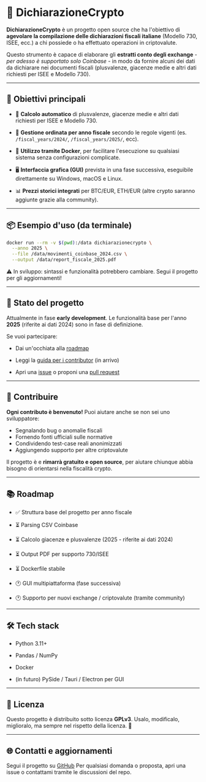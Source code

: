 # 🧾 DichiarazioneCrypto

**DichiarazioneCrypto** è un progetto open source che ha l'obiettivo di **agevolare la compilazione delle dichiarazioni fiscali italiane** (Modello 730, ISEE, ecc.) a chi possiede o ha effettuato operazioni in criptovalute.  

Questo strumento è capace di elaborare gli **estratti conto degli exchange** - *per adesso è supportato solo Coinbase* - in modo da fornire alcuni dei dati da dichiarare nei documenti fiscali (plusvalenze, giacenze medie e altri dati richiesti per ISEE e Modello 730).



---

## 🎯 Obiettivi principali

- 🧮 **Calcolo automatico** di plusvalenze, giacenze medie e altri dati richiesti per ISEE e Modello 730.

- 📁 **Gestione ordinata per anno fiscale** secondo le regole vigenti (es. `/fiscal_years/2024/`, `/fiscal_years/2025/`, ecc).

- 🐳 **Utilizzo tramite Docker**, per facilitare l'esecuzione su qualsiasi sistema senza configurazioni complicate.

- 🖥️ **Interfaccia grafica (GUI)** prevista in una fase successiva, eseguibile direttamente su Windows, macOS e Linux.

- 📊 **Prezzi storici integrati** per BTC/EUR, ETH/EUR (altre crypto saranno aggiunte grazie alla community).

  

---

## 📦 Esempio d'uso (da terminale)

```bash
docker run --rm -v $(pwd):/data dichiarazionecrypto \
  --anno 2025 \
  --file /data/movimenti_coinbase_2024.csv \
  --output /data/report_fiscale_2025.pdf
```

⚠️ In sviluppo: sintassi e funzionalità potrebbero cambiare. Segui il progetto per gli aggiornamenti!



------

## 🚧 Stato del progetto

Attualmente in fase **early development**.
Le funzionalità base per l'anno **2025** (riferite ai dati 2024) sono in fase di definizione.

Se vuoi partecipare:

- Dai un'occhiata alla [roadmap](#roadmap)

- Leggi la [guida per i contributor](CONTRIBUTING.md) (in arrivo)

- Apri una [issue](https://github.com/Roby91/DichiarazioneCrypto/issues) o proponi una [pull request](https://github.com/Roby91/DichiarazioneCrypto/pulls)

  

------

## 🤝 Contribuire

**Ogni contributo è benvenuto!**
Puoi aiutare anche se non sei uno sviluppatore:

- Segnalando bug o anomalie fiscali
- Fornendo fonti ufficiali sulle normative
- Condividendo test-case reali anonimizzati
- Aggiungendo supporto per altre criptovalute

Il progetto è e **rimarrà gratuito e open source**, per aiutare chiunque abbia bisogno di orientarsi nella fiscalità crypto.



------

## 📚 Roadmap

- ✅ Struttura base del progetto per anno fiscale

- ⏳ Parsing CSV Coinbase

- ⏳ Calcolo giacenze e plusvalenze (2025 - riferite ai dati 2024)

- ⏳ Output PDF per supporto 730/ISEE

- ⏳ Dockerfile stabile

- 🕐 GUI multipiattaforma (fase successiva)

- 🕐 Supporto per nuovi exchange / criptovalute (tramite community)

  

------

## 🛠️ Tech stack

- Python 3.11+

- Pandas / NumPy

- Docker

- (in futuro) PySide / Tauri / Electron per GUI

  

------

## 📄 Licenza

Questo progetto è distribuito sotto licenza **GPLv3**.
Usalo, modificalo, miglioralo, ma sempre nel rispetto della licenza. 🙏



------

## 🌐 Contatti e aggiornamenti

Segui il progetto su [GitHub](https://github.com/Roby91/DichiarazioneCrypto)
Per qualsiasi domanda o proposta, apri una issue o contattami tramite le discussioni del repo.